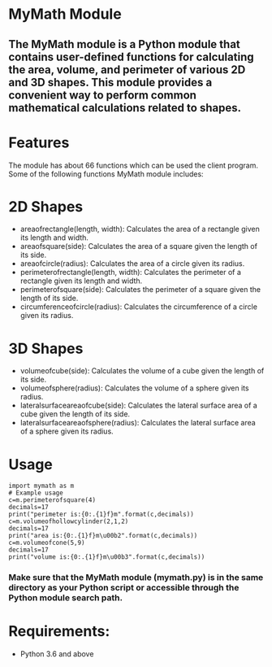 # MyMath Module
The MyMath module is a Python module that contains user-defined functions for calculating the area, volume, and perimeter of various 2D and 3D shapes. This module provides a convenient way to perform common mathematical calculations related to shapes.
----
# Features
The module has about 66 functions which can be used the client program.
Some of the  following functions MyMath module includes:

# 2D Shapes

+ areaofrectangle(length, width): Calculates the area of a rectangle given its length and width.
+ areaofsquare(side): Calculates the area of a square given the length of its side.
+ areaofcircle(radius): Calculates the area of a circle given its radius.
+ perimeterofrectangle(length, width): Calculates the perimeter of a rectangle given its length and width.
+ perimeterofsquare(side): Calculates the perimeter of a square given the length of its side.
+ circumferenceofcircle(radius): Calculates the circumference of a circle given its radius.

# 3D Shapes
+ volumeofcube(side): Calculates the volume of a cube given the length of its side.
+ volumeofsphere(radius): Calculates the volume of a sphere given its radius.
+ lateralsurfaceareaofcube(side): Calculates the lateral surface area of a cube given the length of its side.
+ lateralsurfaceareaofsphere(radius): Calculates the lateral surface area of a sphere given its radius.

# Usage

````
import mymath as m
# Example usage
c=m.perimeterofsquare(4)
decimals=17
print("perimeter is:{0:.{1}f}m".format(c,decimals))
c=m.volumeofhollowcylinder(2,1,2)
decimals=17
print("area is:{0:.{1}f}m\u00b2".format(c,decimals))
c=m.volumeofcone(5,9)
decimals=17
print("volume is:{0:.{1}f}m\u00b3".format(c,decimals))
``````
### Make sure that the MyMath module (mymath.py) is in the same directory as your Python script or accessible through the Python module search path.
# Requirements:
+ Python 3.6 and above
